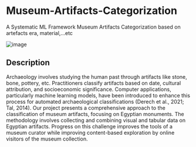 # Museum-Artifacts-Categorization
 A Systematic ML Framework Museum Artifacts Categorization based on artefacts  era, material,…etc

![image](https://github.com/Eslam21/Museum-Artifacts-Categorization/assets/74459082/0f5a3229-467e-43da-a133-908cd764616b)

 
 ## Description 
Archaeology involves studying the human past through artifacts like stone, bone, pottery, etc. 
Practitioners classify artifacts based on date, cultural attribution, and socioeconomic significance. Computer applications, particularly machine
learning models, have been introduced to enhance this process for automated archaeological classifications (Derech et 
al., 2021; Tal, 2014). Our project presents a comprehensive approach to the classification of 
museum artifacts, focusing on Egyptian monuments. The methodology involves collecting and 
combining visual and tabular data on Egyptian artifacts. Progress on this 
challenge improves the tools of a museum curator while improving content-based exploration
by online visitors of the museum collection.
